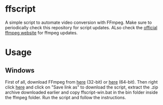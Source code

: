 # ffscript
A simple script to automate video conversion with FFmpeg.
Make sure to periodically check this repository for script updates. ALso check the [official ffmpeg website](https://ffmpeg.org/) for ffmpeg updates.

# Usage
## Windows
First of all, download FFmpeg from [here](https://ffmpeg.zeranoe.com/builds/win32/static/ffmpeg-4.1.3-win32-static.zip) (32-bit) or [here](https://ffmpeg.zeranoe.com/builds/win64/static/ffmpeg-4.1.3-win64-static.zip) (64-bit). Then right click [here](https://github.com/LeddaZ/ffscript/raw/master/ffscript-win.bat) and click on "Save link as" to download the script, extract the .zip archive downloaded earlier and copy ffscript-win.bat in the bin folder inside the ffmpeg folder. Run the script and follow the instructions.
